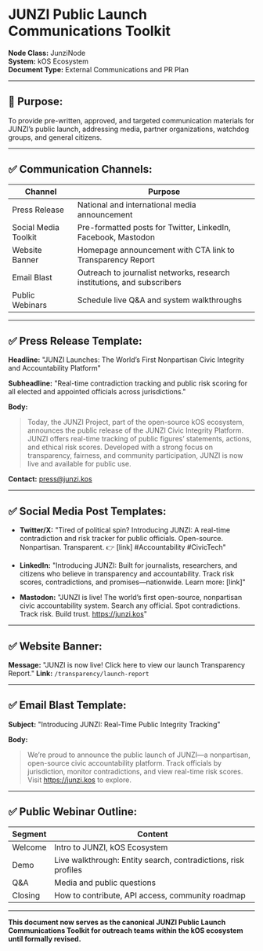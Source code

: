# JUNZI Public Launch Communications Toolkit

**Node Class:** JunziNode  
**System:** kOS Ecosystem  
**Document Type:** External Communications and PR Plan

---

## 🎯 Purpose:
To provide pre-written, approved, and targeted communication materials for JUNZI’s public launch, addressing media, partner organizations, watchdog groups, and general citizens.

---

## ✅ Communication Channels:
| Channel | Purpose |
|---|---|
| Press Release | National and international media announcement |
| Social Media Toolkit | Pre-formatted posts for Twitter, LinkedIn, Facebook, Mastodon |
| Website Banner | Homepage announcement with CTA link to Transparency Report |
| Email Blast | Outreach to journalist networks, research institutions, and subscribers |
| Public Webinars | Schedule live Q&A and system walkthroughs |

---

## ✅ Press Release Template:
**Headline:** "JUNZI Launches: The World’s First Nonpartisan Civic Integrity and Accountability Platform"

**Subheadline:** "Real-time contradiction tracking and public risk scoring for all elected and appointed officials across jurisdictions."

**Body:**
> Today, the JUNZI Project, part of the open-source kOS ecosystem, announces the public release of the JUNZI Civic Integrity Platform. JUNZI offers real-time tracking of public figures’ statements, actions, and ethical risk scores. Developed with a strong focus on transparency, fairness, and community participation, JUNZI is now live and available for public use.

**Contact:** press@junzi.kos

---

## ✅ Social Media Post Templates:
- **Twitter/X:** "Tired of political spin? Introducing JUNZI: A real-time contradiction and risk tracker for public officials. Open-source. Nonpartisan. Transparent. 👉 [link] #Accountability #CivicTech"

- **LinkedIn:** "Introducing JUNZI: Built for journalists, researchers, and citizens who believe in transparency and accountability. Track risk scores, contradictions, and promises—nationwide. Learn more: [link]"

- **Mastodon:** "JUNZI is live! The world’s first open-source, nonpartisan civic accountability system. Search any official. Spot contradictions. Track risk. Build trust. https://junzi.kos"

---

## ✅ Website Banner:
**Message:** "JUNZI is now live! Click here to view our launch Transparency Report."
**Link:** `/transparency/launch-report`

---

## ✅ Email Blast Template:
**Subject:** "Introducing JUNZI: Real-Time Public Integrity Tracking"

**Body:**
> We’re proud to announce the public launch of JUNZI—a nonpartisan, open-source civic accountability platform. Track officials by jurisdiction, monitor contradictions, and view real-time risk scores. Visit https://junzi.kos to explore.

---

## ✅ Public Webinar Outline:
| Segment | Content |
|---|---|
| Welcome | Intro to JUNZI, kOS Ecosystem |
| Demo | Live walkthrough: Entity search, contradictions, risk profiles |
| Q&A | Media and public questions |
| Closing | How to contribute, API access, community roadmap |

---

**This document now serves as the canonical JUNZI Public Launch Communications Toolkit for outreach teams within the kOS ecosystem until formally revised.**

